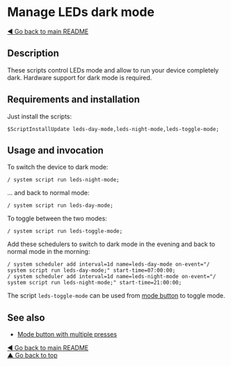 # Manage LEDs dark mode

[◀ Go back to main README](../)

## Description

These scripts control LEDs mode and allow to run your device completely dark. Hardware support for dark mode is required.

## Requirements and installation

Just install the scripts:

```text
$ScriptInstallUpdate leds-day-mode,leds-night-mode,leds-toggle-mode;
```

## Usage and invocation

To switch the device to dark mode:

```text
/ system script run leds-night-mode;
```

... and back to normal mode:

```text
/ system script run leds-day-mode;
```

To toggle between the two modes:

```text
/ system script run leds-toggle-mode;
```

Add these schedulers to switch to dark mode in the evening and back to normal mode in the morning:

```text
/ system scheduler add interval=1d name=leds-day-mode on-event="/ system script run leds-day-mode;" start-time=07:00:00;
/ system scheduler add interval=1d name=leds-night-mode on-event="/ system script run leds-night-mode;" start-time=21:00:00;
```

The script `leds-toggle-mode` can be used from [mode button](mode-button.md) to toggle mode.

## See also

* [Mode button with multiple presses](mode-button.md)

[◀ Go back to main README](../)  
[▲ Go back to top](leds-mode.md#top)

